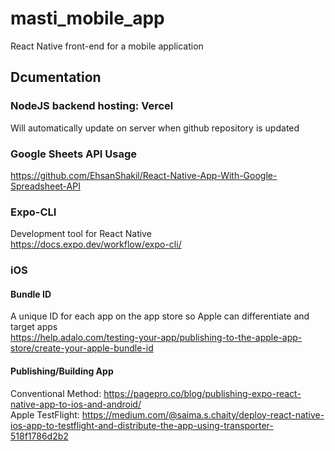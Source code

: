 # masti_mobile_app
React Native front-end for a mobile application

## Dcumentation

### NodeJS backend hosting: Vercel
Will automatically update on server when github repository is updated

### Google Sheets API Usage
https://github.com/EhsanShakil/React-Native-App-With-Google-Spreadsheet-API

### Expo-CLI
Development tool for React Native <br>
https://docs.expo.dev/workflow/expo-cli/

### iOS
#### Bundle ID
A unique ID for each app on the app store so Apple can differentiate and target apps <br>
https://help.adalo.com/testing-your-app/publishing-to-the-apple-app-store/create-your-apple-bundle-id
#### Publishing/Building App
Conventional Method: https://pagepro.co/blog/publishing-expo-react-native-app-to-ios-and-android/ <br>
Apple TestFlight: https://medium.com/@saima.s.chaity/deploy-react-native-ios-app-to-testflight-and-distribute-the-app-using-transporter-518f1786d2b2

